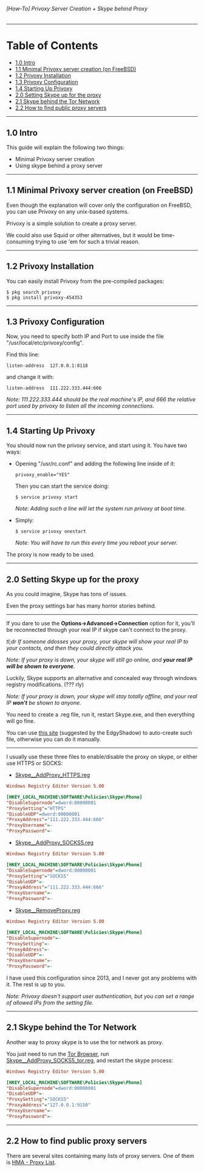 ###### [How-To] Privoxy Server Creation + Skype behind Proxy

---
# Table of Contents

* [1.0 Intro](#10-intro)
* [1.1 Minimal Privoxy server creation (on FreeBSD)](#11-minimal-privoxy-server-creation-on-freebsd)
* [1.2 Privoxy Installation](#12-privoxy-installation)
* [1.3 Privoxy Configuration](#13-privoxy-configuration)
* [1.4 Starting Up Privoxy](#14-starting-up-privoxy)
* [2.0 Setting Skype up for the proxy](#20-setting-skype-up-for-the-proxy)
* [2.1 Skype behind the Tor Network](#21-skype-behind-the-tor-network)
* [2.2 How to find public proxy servers](#22-how-to-find-public-proxy-servers)

---
## 1.0 Intro

This guide will explain the following two things:

* Minimal Privoxy server creation
* Using skype behind a proxy server

---
## 1.1 Minimal Privoxy server creation (on FreeBSD)

Even though the explanation will cover only the configuration on FreeBSD, you can use Privoxy on any unix-based systems.

Privoxy is a simple solution to create a proxy server.

We could also use Squid or other alternatives, but it would be time-consuming trying to use 'em for such a trivial reason.

---
## 1.2 Privoxy Installation

You can easily install Privoxy from the pre-compiled packages:

```shell
$ pkg search privoxy
$ pkg install privoxy-454353
```

---
## 1.3 Privoxy Configuration

Now, you need to specify both IP and Port to use inside the file "/usr/local/etc/privoxy/config".

Find this line:

`listen-address  127.0.0.1:8118`

and change it with:

`listen-address  111.222.333.444:666`

_Note: 111.222.333.444 should be the real machine's IP, and 666 the relative port used by privoxy to listen all the incoming connections._

---
## 1.4 Starting Up Privoxy

You should now run the privoxy service, and start using it.
You have two ways:

* Opening "/usr/rc.conf" and adding the following line inside of it:

  ```shell
  privoxy_enable="YES"
  ```

  Then you can start the service doing:

  ```shell
  $ service privoxy start
  ```

  _Note: Adding such a line will let the system run privoxy at boot time._

* Simply:

  ```shell
  $ service privoxy onestart
  ```

  _Note: You will have to run this every time you reboot your server._

The proxy is now ready to be used.

---
## 2.0 Setting Skype up for the proxy

As you could imagine, Skype has tons of issues.

Even the proxy settings bar has many horror stories behind.

---
If you dare to use the **Options->Advanced->Connection** option for it, you'll be reconnected through your real IP if skype can't connect to the proxy.

_tl;dr If someone ddosses your proxy, your skype will show your real IP to your contacts, and then they could directly attack you._

_Note: If your proxy is down, your skype will still go online, and **your real IP will be shown to everyone**._

Luckily, Skype supports an alternative and concealed way through windows registry modifications. (??? rly)

_Note: If your proxy is down, your skype will stay totally offline, and your real IP **won't** be shown to anyone._

You need to create a .reg file, run it, restart Skype.exe, and then everything will go fine.

You can use [this site](https://dl.dropboxusercontent.com/u/33446/twitch/skype.html) (suggested by the EdgyShadow) to auto-create such file, otherwise you can do it manually.

---
I usually use these three files to enable/disable the proxy on skype, or either use HTTPS or SOCKS:

* [Skype__AddProxy_HTTPS.reg](./Skype__AddProxy_HTTPS.reg)
```ini
Windows Registry Editor Version 5.00

[HKEY_LOCAL_MACHINE\SOFTWARE\Policies\Skype\Phone]
"DisableSupernode"=dword:00000001
"ProxySetting"="HTTPS"
"DisableUDP"=dword:00000001
"ProxyAddress"="111.222.333.444:666"
"ProxyUsername"=-
"ProxyPassword"=-
```

* [Skype__AddProxy_SOCKS5.reg](./Skype__AddProxy_SOCKS5.reg)
```ini
Windows Registry Editor Version 5.00

[HKEY_LOCAL_MACHINE\SOFTWARE\Policies\Skype\Phone]
"DisableSupernode"=dword:00000001
"ProxySetting"="SOCKS5"
"DisableUDP"=-
"ProxyAddress"="111.222.333.444:666"
"ProxyUsername"=-
"ProxyPassword"=-
```

* [Skype__RemoveProxy.reg](./Skype__RemoveProxy.reg)
```ini
Windows Registry Editor Version 5.00

[HKEY_LOCAL_MACHINE\SOFTWARE\Policies\Skype\Phone]
"DisableSupernode"=-
"ProxySetting"=-
"ProxyAddress"=-
"DisableUDP"=-
"ProxyUsername"=-
"ProxyPassword"=-
```

I have used this configuration since 2013, and I never got any problems with it. The rest is up to you.

_Note: Privoxy doesn't support user authentication, but you can set a range of allowed IPs from the setting file._

---
## 2.1 Skype behind the Tor Network

Another way to proxy skype is to use the tor network as proxy.

You just need to run the [Tor Browser](https://www.torproject.org/projects/torbrowser.html.en), run [Skype__AddProxy_SOCKS5_tor.reg](./Skype__AddProxy_SOCKS5_tor.reg), and restart the skype process:

```ini
Windows Registry Editor Version 5.00

[HKEY_LOCAL_MACHINE\SOFTWARE\Policies\Skype\Phone]
"DisableSupernode"=dword:00000001
"DisableUDP"=-
"ProxySetting"="SOCKS5"
"ProxyAddress"="127.0.0.1:9150"
"ProxyUsername"=-
"ProxyPassword"=-
```

---
## 2.2 How to find public proxy servers

There are several sites containing many lists of proxy servers. One of them is [HMA - Proxy List](https://www.hidemyass.com/proxy).
